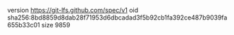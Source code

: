 version https://git-lfs.github.com/spec/v1
oid sha256:8bd8859d8dab28f71953d6dbcadad3f5b92cb1fa392ce487b9039fa655b33c01
size 9859
